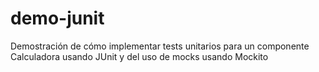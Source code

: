 # demo-junit

Demostración de cómo implementar tests unitarios para un componente Calculadora usando JUnit y del uso de mocks usando Mockito
